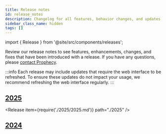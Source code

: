 ```yaml
---
title: Release notes
id: release_notes
description: Changelog for all features, behavior changes, and updates
sidebar_class_name: hidden
tags: []
---
```


import { Release } from '@site/src/components/releases';

Review our release notes to see features, enhancements, changes, and fixes that have been introduced with a release. If you have any questions, please [contact Prophecy](mailto:contact.us@Prophecy.io).

:::info
Each release may include updates that require the web interface to be refreshed.
To ensure these updates do not impact your usage, we recommend refreshing the web interface regularly.
:::

## [2025](./2025)

<Release item={require('./2025/2025.md')} path="./2025" />

## [2024](./2024)
